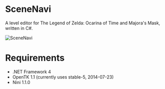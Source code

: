 SceneNavi
=========

A level editor for The Legend of Zelda: Ocarina of Time and Majora's Mask, written in C#.

![SceneNavi](http://i.imgur.com/0jP2P9b.png)

Requirements
============

* .NET Framework 4
* OpenTK 1.1 (currently uses stable-5, 2014-07-23)
* Nini 1.1.0
